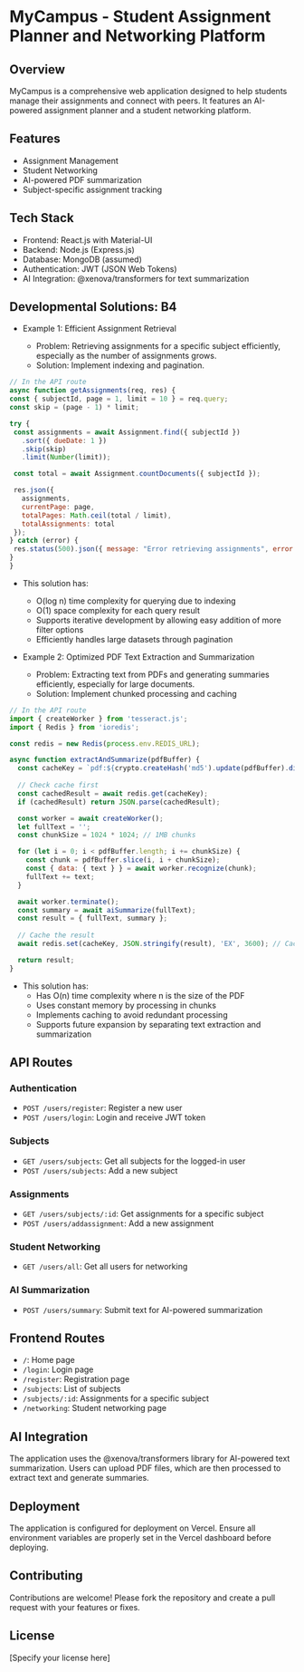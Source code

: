 # MyCampus - Student Assignment Planner and Networking Platform

## Overview

MyCampus is a comprehensive web application designed to help students manage their assignments and connect with peers. It features an AI-powered assignment planner and a student networking platform.

## Features

- Assignment Management
- Student Networking
- AI-powered PDF summarization
- Subject-specific assignment tracking

## Tech Stack

- Frontend: React.js with Material-UI
- Backend: Node.js (Express.js)
- Database: MongoDB (assumed)
- Authentication: JWT (JSON Web Tokens)
- AI Integration: @xenova/transformers for text summarization

## Developmental Solutions: B4

- Example 1: Efficient Assignment Retrieval

    - Problem: Retrieving assignments for a specific subject efficiently, especially as the number of assignments grows.
    - Solution: Implement indexing and pagination.

```javascript
// In the API route
async function getAssignments(req, res) {
const { subjectId, page = 1, limit = 10 } = req.query;
const skip = (page - 1) * limit;

try {
 const assignments = await Assignment.find({ subjectId })
   .sort({ dueDate: 1 })
   .skip(skip)
   .limit(Number(limit));

 const total = await Assignment.countDocuments({ subjectId });

 res.json({
   assignments,
   currentPage: page,
   totalPages: Math.ceil(total / limit),
   totalAssignments: total
 });
} catch (error) {
 res.status(500).json({ message: "Error retrieving assignments", error: error.message });
}
}
```
- This solution has:
    - O(log n) time complexity for querying due to indexing
    - O(1) space complexity for each query result
    - Supports iterative development by allowing easy addition of more filter options
    - Efficiently handles large datasets through pagination


- Example 2: Optimized PDF Text Extraction and Summarization

    - Problem: Extracting text from PDFs and generating summaries efficiently, especially for large documents.
    - Solution: Implement chunked processing and caching

```javascript
// In the API route
import { createWorker } from 'tesseract.js';
import { Redis } from 'ioredis';

const redis = new Redis(process.env.REDIS_URL);

async function extractAndSummarize(pdfBuffer) {
  const cacheKey = `pdf:${crypto.createHash('md5').update(pdfBuffer).digest('hex')}`;
  
  // Check cache first
  const cachedResult = await redis.get(cacheKey);
  if (cachedResult) return JSON.parse(cachedResult);

  const worker = await createWorker();
  let fullText = '';
  const chunkSize = 1024 * 1024; // 1MB chunks

  for (let i = 0; i < pdfBuffer.length; i += chunkSize) {
    const chunk = pdfBuffer.slice(i, i + chunkSize);
    const { data: { text } } = await worker.recognize(chunk);
    fullText += text;
  }

  await worker.terminate();
  const summary = await aiSummarize(fullText);
  const result = { fullText, summary };
  
  // Cache the result
  await redis.set(cacheKey, JSON.stringify(result), 'EX', 3600); // Cache for 1 hour

  return result;
}
```
- This solution has:
    - Has O(n) time complexity where n is the size of the PDF
    - Uses constant memory by processing in chunks
    - Implements caching to avoid redundant processing
    - Supports future expansion by separating text extraction and summarization



## API Routes

### Authentication

- `POST /users/register`: Register a new user
- `POST /users/login`: Login and receive JWT token

### Subjects

- `GET /users/subjects`: Get all subjects for the logged-in user
- `POST /users/subjects`: Add a new subject

### Assignments

- `GET /users/subjects/:id`: Get assignments for a specific subject
- `POST /users/addassignment`: Add a new assignment

### Student Networking

- `GET /users/all`: Get all users for networking

### AI Summarization

- `POST /users/summary`: Submit text for AI-powered summarization

## Frontend Routes

- `/`: Home page
- `/login`: Login page
- `/register`: Registration page
- `/subjects`: List of subjects
- `/subjects/:id`: Assignments for a specific subject
- `/networking`: Student networking page

## AI Integration

The application uses the @xenova/transformers library for AI-powered text summarization. Users can upload PDF files, which are then processed to extract text and generate summaries.

## Deployment

The application is configured for deployment on Vercel. Ensure all environment variables are properly set in the Vercel dashboard before deploying.

## Contributing

Contributions are welcome! Please fork the repository and create a pull request with your features or fixes.

## License

[Specify your license here]
